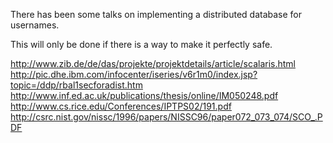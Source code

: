 There has been some talks on implementing a distributed database for usernames.

This will only be done if there is a way to make it perfectly safe.

http://www.zib.de/de/das/projekte/projektdetails/article/scalaris.html
http://pic.dhe.ibm.com/infocenter/iseries/v6r1m0/index.jsp?topic=/ddp/rbal1secforadist.htm
http://www.inf.ed.ac.uk/publications/thesis/online/IM050248.pdf
http://www.cs.rice.edu/Conferences/IPTPS02/191.pdf
http://csrc.nist.gov/nissc/1996/papers/NISSC96/paper072_073_074/SCO_.PDF
